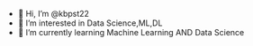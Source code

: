 - 👋 Hi, I’m @kbpst22
- 👀 I’m interested in Data Science,ML,DL 
- 🌱 I’m currently learning Machine Learning AND Data Science


<!---
kbpst22/kbpst22 is a ✨ special ✨ repository because its `README.md` (this file) appears on your GitHub profile.
You can click the Preview link to take a look at your changes.
--->
